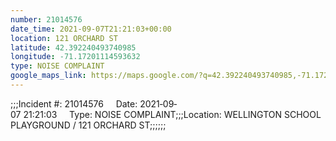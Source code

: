 ```yaml
---
number: 21014576
date_time: 2021-09-07T21:21:03+00:00
location: 121 ORCHARD ST
latitude: 42.392240493740985
longitude: -71.17201114593632
type: NOISE COMPLAINT
google_maps_link: https://maps.google.com/?q=42.392240493740985,-71.17201114593632
---
```


;;;Incident #: 21014576     Date: 2021‐09‐07 21:21:03     Type: NOISE COMPLAINT;;;Location: WELLINGTON SCHOOL PLAYGROUND / 121 ORCHARD ST;;;;;;
